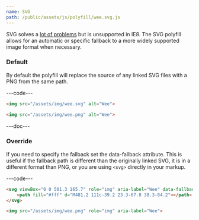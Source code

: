 ```yaml
---
name: SVG
path: /public/assets/js/polyfill/wee.svg.js
---
```


SVG solves a [lot of problems](http://css-tricks.com/using-svg/) but is unsupported in IE8. The SVG polyfill allows for an automatic or specific fallback to a more widely supported image format when necessary.

### Default

By default the polyfill will replace the source of any linked SVG files with a PNG from the same path.

---code---

```html
<img src="/assets/img/wee.svg" alt="Wee">
```

```html
<img src="/assets/img/wee.png" alt="Wee">
```

---doc---

### Override

If you need to specify the fallback set the data-fallback attribute. This is useful if the fallback path is different than the originally linked SVG, it is in a different format than PNG, or you are using ```<svg>``` directly in your markup.

---code---

```html
<svg viewBox="0 0 501.3 165.7" role="img" aria-label="Wee" data-fallback="/assets/img/wee.png">
	<path fill="#fff" d="M481.2 111c-39.2 23.3-67.8 38.3-84.2"></path>
</svg>
```

```html
<img src="/assets/img/wee.png" role="img" aria-label="Wee">
```